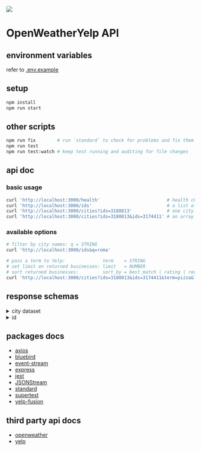 ![](https://github.com/bernardini687/owy_api/workflows/CI/badge.svg)

# OpenWeatherYelp API

## environment variables

refer to [.env.example](.env.example)

## setup

```sh
npm install
npm run start
```

## other scripts

```sh
npm run fix        # run `standard` to check for problems and fix them if found
npm run test
npm run test:watch # keep test running and auditing for file changes
```

## api doc

### basic usage

```sh
curl 'http://localhost:3000/health'                         # health check endpoint
curl 'http://localhost:3000/ids'                            # a list of city names mapped to their respective id
curl 'http://localhost:3000/cities?ids=3180813'             # one city dataset (businesses + weather info)
curl 'http://localhost:3000/cities?ids=3180813&ids=3174411' # an array of city datasets (max 5)
```

### available options

```sh
# filter by city names: q = STRING
curl 'http://localhost:3000/ids&q=roma'

# pass a term to Yelp:              term    = STRING
# set limit on returned businesses: limit   = NUMBER                                        (default: 20, max: 50)
# sort returned businesses:         sort_by = best_match | rating | review_count | distance (default: best_match )
curl 'http://localhost:3000/cities?ids=3180813&ids=3174411&term=pizza&limit=3&sort_by=distance'
```

## response schemas

<details>
<summary>city dataset</summary>

```json
{
  "businesses": [
    {
      "id": "QKkVeP0eSJvpPqoKLY-d2A",
      "alias": "la-trattoria-da-gino-e-gabi-cannero-riviera",
      "name": "La Trattoria da Gino & Gabi",
      "image_url": "https://s3-media2.fl.yelpcdn.com/bphoto/MNVTcCD5zQKBeq89Ru4FYQ/o.jpg",
      "is_closed": false,
      "url": "https://www.yelp.com/biz/la-trattoria-da-gino-e-gabi-cannero-riviera?adjust_creative=1NqWEY6v4eRFIifCnjnNzA&utm_campaign=yelp_api_v3&utm_medium=api_v3_business_search&utm_source=1NqWEY6v4eRFIifCnjnNzA",
      "review_count": 3,
      "categories": [
        {
          "alias": "italian",
          "title": "Italian"
        }
      ],
      "rating": 4.5,
      "coordinates": {
        "latitude": 46.0222702,
        "longitude": 8.6819801
      },
      "transactions": [],
      "location": {
        "address1": "Via Dante 12",
        "address2": "",
        "address3": "",
        "city": "Cannero Riviera",
        "zip_code": "28821",
        "country": "IT",
        "state": "VB",
        "display_address": ["Via Dante 12", "28821 Cannero Riviera", "Italy"]
      },
      "phone": "+390323788160",
      "display_phone": "+39 0323 788160",
      "distance": 209.82254578223575
    },
    "..."
  ],
  "total": 11,
  "id": 3180813,
  "name": "Cannero Riviera",
  "currentWeather": {
    "weather": [
      {
        "id": 800,
        "main": "Clear",
        "description": "clear sky",
        "icon": "01d"
      }
    ],
    "main": {
      "temp": 12.61,
      "feels_like": 7.7,
      "temp_min": 10.56,
      "temp_max": 14,
      "pressure": 1029,
      "humidity": 41
    },
    "visibility": 10000,
    "wind": {
      "speed": 4.12,
      "deg": 200
    },
    "clouds": {
      "all": 0
    },
    "dt": 1614528790,
    "sys": {
      "type": 1,
      "id": 6936,
      "country": "IT",
      "sunrise": 1614492370,
      "sunset": 1614532188
    },
    "timezone": 3600
  }
}
```

</details>

<details>
<summary>id</summary>

```json
{
  "Cannobio": 3180802
}
```

</details>

## packages docs

- [axios](https://github.com/axios/axios#example)
- [bluebird](http://bluebirdjs.com/docs/getting-started.html)
- [event-stream](https://github.com/dominictarr/event-stream)
- [express](https://expressjs.com/en/4x/api.html)
- [jest](https://jestjs.io/docs/en/getting-started.html)
- [JSONStream](https://github.com/dominictarr/JSONStream)
- [standard](https://standardjs.com/)
- [supertest](https://github.com/visionmedia/supertest)
- [yelp-fusion](https://github.com/tonybadguy/yelp-fusion#yelp-fusion)

## third party api docs

- [openweather](https://openweathermap.org/api)
- [yelp](https://www.yelp.com/developers/documentation/v3)
